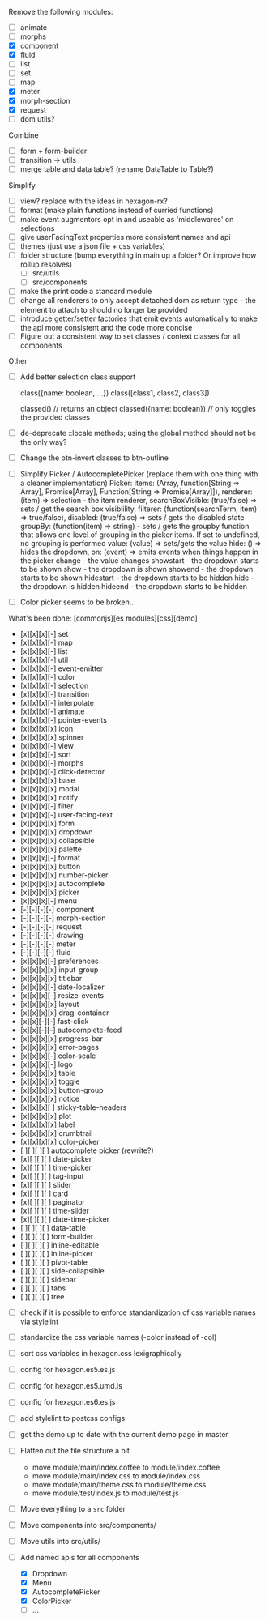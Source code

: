 Remove the following modules:
 - [ ] animate
 - [ ] morphs
 - [x] component
 - [x] fluid
 - [ ] list
 - [ ] set
 - [ ] map
 - [x] meter
 - [x] morph-section
 - [x] request
 - [ ] dom utils?

Combine
 - [ ] form + form-builder
 - [ ] transition -> utils
 - [ ] merge table and data table? (rename DataTable to Table?)

Simplify
 - [ ] view? replace with the ideas in hexagon-rx?
 - [ ] format (make plain functions instead of curried functions)
 - [ ] make event augmentors opt in and useable as 'middlewares' on selections
 - [ ] give userFacingText properties more consistent names and api
 - [ ] themes (just use a json file + css variables)
 - [ ] folder structure (bump everything in main up a folder? Or improve how rollup resolves)
      - [ ] src/utils
      - [ ] src/components
 - [ ] make the print code a standard module
 - [ ] change all renderers to only accept detached dom as return type - the element to attach to should no longer be provided
 - [ ] introduce getter/setter factories that emit events automatically to make the api more consistent and the code more concise
 - [ ] Figure out a consistent way to set classes / context classes for all components

Other

- [ ] Add better selection class support

    class({name: boolean, ...})
    class([class1, class2, class3])

    classed() // returns an object
    classed({name: boolean}) // only toggles the provided classes

- [ ] de-deprecate ::locale methods; using the global method should not be the only way?

- [ ] Change the btn-invert classes to btn-outline


- [ ] Simplify Picker / AutocompletePicker (replace them with one thing with a cleaner implementation)
  Picker:
    items: (Array, function[String => Array], Promise[Array], Function[String => Promise[Array]]),
    renderer: (item) => selection - the item renderer,
    searchBoxVisible: (true/false) => sets / get the search box visiblility,
    filterer: (function(searchTerm, item) => true/false),
    disabled: (true/false) => sets / gets the disabled state
    groupBy: (function(item) => string) - sets / gets the groupby function that allows one level of grouping in the picker items. If set to undefined, no grouping is performed
    value: (value) => sets/gets the value
    hide: () => hides the dropdown,
    on: (event) => emits events when things happen in the picker
      change - the value changes
      showstart - the dropdown starts to be shown
      show - the dropdown is shown
      showend - the dropdown starts to be shown
      hidestart - the dropdown starts to be hidden
      hide - the dropdown is hidden
      hideend - the dropdown starts to be hidden

- [ ] Color picker seems to be broken..

What's been done:
[commonjs][es modules][css][demo]
- [x][x][x][-] set
- [x][x][x][-] map
- [x][x][x][-] list
- [x][x][x][-] util
- [x][x][x][-] event-emitter
- [x][x][x][-] color
- [x][x][x][-] selection
- [x][x][x][-] transition
- [x][x][x][-] interpolate
- [x][x][x][-] animate
- [x][x][x][-] pointer-events
- [x][x][x][x] icon
- [x][x][x][x] spinner
- [x][x][x][-] view
- [x][x][x][-] sort
- [x][x][x][-] morphs
- [x][x][x][-] click-detector
- [x][x][x][x] base
- [x][x][x][x] modal
- [x][x][x][x] notify
- [x][x][x][-] filter
- [x][x][x][-] user-facing-text
- [x][x][x][x] form
- [x][x][x][x] dropdown
- [x][x][x][x] collapsible
- [x][x][x][x] palette
- [x][x][x][-] format
- [x][x][x][x] button
- [x][x][x][x] number-picker
- [x][x][x][x] autocomplete
- [x][x][x][x] picker
- [x][x][x][-] menu
- [-][-][-][-] component
- [-][-][-][-] morph-section
- [-][-][-][-] request
- [-][-][-][-] drawing
- [-][-][-][-] meter
- [-][-][-][-] fluid
- [x][x][x][-] preferences
- [x][x][x][x] input-group
- [x][x][x][x] titlebar
- [x][x][x][-] date-localizer
- [x][x][x][-] resize-events
- [x][x][x][x] layout
- [x][x][x][x] drag-container
- [x][x][-][-] fast-click
- [x][x][-][-] autocomplete-feed
- [x][x][x][x] progress-bar
- [x][x][x][x] error-pages
- [x][x][x][-] color-scale
- [x][x][x][-] logo
- [x][x][x][x] table
- [x][x][x][x] toggle
- [x][x][x][x] button-group
- [x][x][x][x] notice
- [x][x][x][ ] sticky-table-headers
- [x][x][x][x] plot
- [x][x][x][x] label
- [x][x][x][x] crumbtrail
- [x][x][x][x] color-picker
- [ ][ ][ ][ ] autocomplete picker (rewrite?)
- [x][ ][ ][ ] date-picker
- [x][ ][ ][ ] time-picker
- [x][ ][ ][ ] tag-input
- [x][ ][ ][ ] slider
- [x][ ][ ][ ] card
- [x][ ][ ][ ] paginator
- [x][ ][ ][ ] time-slider
- [x][ ][ ][ ] date-time-picker
- [ ][ ][ ][ ] data-table
- [ ][ ][ ][ ] form-builder
- [ ][ ][ ][ ] inline-editable
- [ ][ ][ ][ ] inline-picker
- [ ][ ][ ][ ] pivot-table
- [ ][ ][ ][ ] side-collapsible
- [ ][ ][ ][ ] sidebar
- [ ][ ][ ][ ] tabs
- [ ][ ][ ][ ] tree

- [ ] check if it is possible to enforce standardization of css variable names via stylelint
- [ ] standardize the css variable names (-color instead of -col)
- [ ] sort css variables in hexagon.css lexigraphically
- [ ] config for hexagon.es5.es.js
- [ ] config for hexagon.es5.umd.js
- [ ] config for hexagon.es6.es.js
- [ ] add stylelint to postcss configs
- [ ] get the demo up to date with the current demo page in master

- [ ] Flatten out the file structure a bit
  - move module/main/index.coffee to module/index.coffee
  - move module/main/index.css to module/index.css
  - move module/main/theme.css to module/theme.css
  - move module/test/index.js to module/test.js

- [ ] Move everything to a `src` folder

- [ ] Move components into src/components/<component-name>
- [ ] Move utils into src/utils/<util-name>

- [ ] Add named apis for all components
  - [x] Dropdown
  - [x] Menu
  - [x] AutocompletePicker
  - [x] ColorPicker
  - [ ] ...
